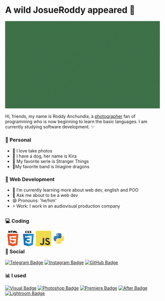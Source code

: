 # A wild JosueRoddy appeared 👋



![alt text](https://github.com/RoddyAnchundia/RoddyAnchundia/blob/1521c7c1cc7dba99a3bcc4ab030b596674a66980/josueroddy.gif/)


Hi, friends, my name is Roddy Anchundia, a [photographer] fan of programming who is now beginning to learn the basic languages. I am currently studying software development. ✨

### 🦁 Personal

- 📸 I love take photos
- 🐶 I have a dog, her name is Kira
- 🔦 My favorite serie is Stranger Things
- 🎤My favorite band is Imagine dragons

### 🌱 Web Development 


- 📕 I’m currently learning more about web dev, english and POO
- 💬 Ask me about to be a web dev
- 😄 Pronouns: 'he/him'
- ⚡ Work: I work in an audiovisual production company


### 💻 Coding 
<img align="left" alt="HTML5" width="50px" src="https://raw.githubusercontent.com/github/explore/80688e429a7d4ef2fca1e82350fe8e3517d3494d/topics/html/html.png" />

<img align="left" alt="CSS" width="50px" src="https://raw.githubusercontent.com/github/explore/80688e429a7d4ef2fca1e82350fe8e3517d3494d/topics/css/css.png"/>

<img align="left" alt="JAVASCRIPT" width="50px" src="https://raw.githubusercontent.com/github/explore/80688e429a7d4ef2fca1e82350fe8e3517d3494d/topics/javascript/javascript.png" />

<img align="left" alt="JAVASCRIPT" width="50px" src="https://raw.githubusercontent.com/github/explore/80688e429a7d4ef2fca1e82350fe8e3517d3494d/topics/python/python.png" />

<br/>

<br/>

### 🤝 Social


[![Telegram Badge](https://img.shields.io/badge/Telegram-2CA5E0?style=for-the-badge&logo=telegram&logoColor=white&link=https://t.me/josueroddy)](https://t.me/josueroddy)
[![Instagram Badge](https://img.shields.io/badge/Instagram-E4405F?style=for-the-badge&logo=instagram&logoColor=white&link=https://www.instagram.com/josueroddy/)](https://www.instagram.com/josueroddy/)
[![GitHub Badge](https://img.shields.io/badge/GitHub-100000?style=for-the-badge&logo=github&logoColor=white&link=https://github.com/RoddyAnchundia)](https://github.com/RoddyAnchundia)




### 📊 I used


[![Visual Badge](https://img.shields.io/badge/Visual_studio-1A75C8?style=for-the-badge&logo=visualstudio&logoColor=white&link=https://code.visualstudio.com/?wt.mc_id=vscom_downloads)](https://code.visualstudio.com/?wt.mc_id=vscom_downloads)
[![Photoshop Badge](https://img.shields.io/badge/Photoshop-4169E1?style=for-the-badge&logo=adobephotoshop&logoColor=white&link=https://www.adobe.com/la/products/photoshop.html?sdid=KQPQZ&mv=search&ef_id=CjwKCAiAiKuOBhBQEiwAId_sK6fVUI2mjuWQv4mWbrv1Bnnpt0Pq6oGJ01o1nQhqoufkb1pfPHDtghoCdasQAvD_BwE:G:s&s_kwcid=AL!3085!3!473120598120!e!!g!!descargar%20photoshop!9499870550!97813451238)](https://www.adobe.com/la/products/photoshop.html?sdid=KQPQZ&mv=search&ef_id=CjwKCAiAiKuOBhBQEiwAId_sK6fVUI2mjuWQv4mWbrv1Bnnpt0Pq6oGJ01o1nQhqoufkb1pfPHDtghoCdasQAvD_BwE:G:s&s_kwcid=AL!3085!3!473120598120!e!!g!!descargar%20photoshop!9499870550!97813451238)
[![Premiere Badge](https://img.shields.io/badge/Premiere_pro-7A3ADA?style=for-the-badge&logo=adobepremierepro&logoColor=white&link=https://www.adobe.com/la/products/premiere.html?sdid=KQPRY&mv=search&ef_id=CjwKCAiAiKuOBhBQEiwAId_sK9zkjwc2UzGYI6NP-1h_1R7IuJ-2EYvAp7QI6AFl2m_s7e673XPurhoCDPsQAvD_BwE:G:s&s_kwcid=AL!3085!3!442303212699!e!!g!!premiere%20pro!9499870688!97813424878)](https://www.adobe.com/la/products/premiere.html?sdid=KQPRY&mv=search&ef_id=CjwKCAiAiKuOBhBQEiwAId_sK9zkjwc2UzGYI6NP-1h_1R7IuJ-2EYvAp7QI6AFl2m_s7e673XPurhoCDPsQAvD_BwE:G:s&s_kwcid=AL!3085!3!442303212699!e!!g!!premiere%20pro!9499870688!97813424878)
[![After Badge](https://img.shields.io/badge/After_effects-A910A7?style=for-the-badge&logo=adobeaftereffects&logoColor=white&link=https://www.adobe.com/la/products/aftereffects.html?sdid=KQPRU&mv=search&ef_id=CjwKCAiAiKuOBhBQEiwAId_sKxHogBcHaUbylH2hFWBdix_hPh58K_j4dlHnhS9l48obAkA5eLKdhRoC0NEQAvD_BwE:G:s&s_kwcid=AL!3085!3!459876013380!e!!g!!after%20effect!9499870787!97813411118)](https://www.adobe.com/la/products/aftereffects.html?sdid=KQPRU&mv=search&ef_id=CjwKCAiAiKuOBhBQEiwAId_sKxHogBcHaUbylH2hFWBdix_hPh58K_j4dlHnhS9l48obAkA5eLKdhRoC0NEQAvD_BwE:G:s&s_kwcid=AL!3085!3!459876013380!e!!g!!after%20effect!9499870787!97813411118)
[![Lightroom Badge](https://img.shields.io/badge/Lightroom-065CD6?style=for-the-badge&logo=adobelightroom&logoColor=white&link=https://www.adobe.com/la/products/photoshop-lightroom.html?sdid=KQPQZ&mv=search&ef_id=CjwKCAiAiKuOBhBQEiwAId_sK5FzqBldL7fcshnGjh-1Ad1-l5seXUwbEIB6wbz0A0St-iudXB-Q9BoCMRMQAvD_BwE:G:s&s_kwcid=AL!3085!3!459896392444!e!!g!!lightroom!9499870559!97813450558)](https://www.adobe.com/la/products/photoshop-lightroom.html?sdid=KQPQZ&mv=search&ef_id=CjwKCAiAiKuOBhBQEiwAId_sK5FzqBldL7fcshnGjh-1Ad1-l5seXUwbEIB6wbz0A0St-iudXB-Q9BoCMRMQAvD_BwE:G:s&s_kwcid=AL!3085!3!459896392444!e!!g!!lightroom!9499870559!97813450558)








<!--  Links -->
[photographer]: https://www.instagram.com/josueroddy/
